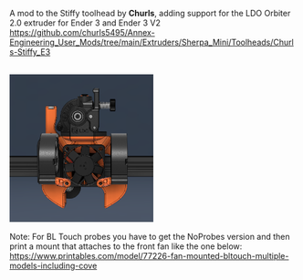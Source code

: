 A mod to the Stiffy toolhead by **Churls**, adding support for the LDO Orbiter 2.0 extruder for Ender 3 and Ender 3 V2 <br>
https://github.com/churls5495/Annex-Engineering_User_Mods/tree/main/Extruders/Sherpa_Mini/Toolheads/Churls-Stiffy_E3

<br>
<img src="images/stiffy.png" width=50%>


Note: For BL Touch probes you have to get the NoProbes version and then print a mount that attaches to the front fan like the one below:<br> 
https://www.printables.com/model/77226-fan-mounted-bltouch-multiple-models-including-cove
